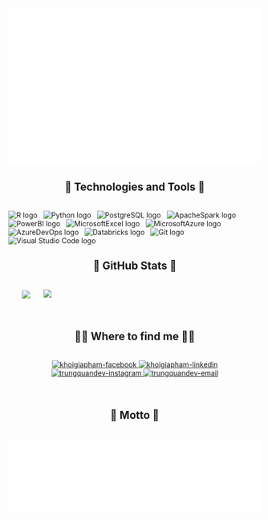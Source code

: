 <!-- khoigiapham -->
<a href="#" target="_blank">
  <img src="khoigiapham.svg" width="1200" alt="khoigiapham" />
</a>

<h2 align="center">🔭 Technologies and Tools 🔭</h2>
<br>
<!-- https://simpleicons.org/ -->
<span><img src="https://img.shields.io/badge/R-282C34?logo=r&logoColor=276DC3" alt="R logo" title="R" height="25" /></span>
&nbsp;
<span><img src="https://img.shields.io/badge/Python-282C34?logo=python&logoColor=3776AB" alt="Python logo" title="Python" height="25" /></span>
&nbsp;
<span><img src="https://img.shields.io/badge/PostgreSQL-282C34?logo=postgresql&logoColor=4169E1" alt="PostgreSQL logo" title="PostgreSQL" height="25" /></span>
&nbsp;
<span><img src="https://img.shields.io/badge/ApacheSpark-282C34?logo=apachespark&logoColor=E25A1C" alt="ApacheSpark logo" title="ApacheSpark" height="25" /></span>
&nbsp;
<span><img src="https://img.shields.io/badge/PowerBI-282C34?logo=powerbi&logoColor=F2C811" alt="PowerBI logo" title="PowerBI" height="25" /></span>
&nbsp;
<span><img src="https://img.shields.io/badge/MicrosoftExcel-282C34?logo=microsoftexcel&logoColor=217346" alt="MicrosoftExcel logo" title="MicrosoftExcel" height="25" /></span>
&nbsp;
<span><img src="https://img.shields.io/badge/MicrosoftAzure-282C34?logo=microsoftazure&logoColor=0078D4" alt="MicrosoftAzure logo" title="MicrosoftAzure" height="25" /></span>
&nbsp;
<span><img src="https://img.shields.io/badge/AzureDevOps-282C34?logo=azuredevops&logoColor=0078D7" alt="AzureDevOps logo" title="AzureDevOps" height="25" /></span>
&nbsp;
<span><img src="https://img.shields.io/badge/Databricks-282C34?logo=databricks&logoColor=FF3621" alt="Databricks logo" title="Databricks" height="25" /></span>
&nbsp;
<span><img src="https://img.shields.io/badge/Git-282C34?logo=git&logoColor=F05032" alt="Git logo" title="Git" height="25" /></span>
&nbsp;
<span><img src="https://img.shields.io/badge/VS%20Code-282C34?logo=visual-studio-code&logoColor=007ACC" alt="Visual Studio Code logo" title="Visual Studio Code" height="25" /></span>
&nbsp;

<br>
<h2 align="center">🚀 GitHub Stats 🚀</h2>
<!-- https://github.com/anuraghazra/github-readme-stats -->
<br>
<div align=center>
  <a href="#" title="khoigiapham">
    <img width="315" align="center" src="https://github-readme-stats.vercel.app/api/top-langs/?username=khoigiapham&hide=c%23,powershell,Mathematica,Ruby,Objective-C,Objective-C%2b%2b,Cuda&title_color=61dafb&text_color=ffffff&icon_color=61dafb&bg_color=20232a&langs_count=8&layout=compact&border_color=61dafb&hide_border=true" />
  </a>
  <a href="#" title="khoigiapham">
    <img align="right" width="434" src="https://github-readme-stats.vercel.app/api?username=khoigiapham&show_icons=true&theme=react&border_color=61dafb&hide_border=true" />
  </a>
</div>

<br>

<br>
<h2 align="center">👨‍🚀 Where to find me 👨‍🚀</h2>
<br>
<!-- https://icons8.com -->
<div align="center">
  <a href="https://www.facebook.com/khoigiaphamm/" target="blank">
    <img src="https://img.icons8.com/bubbles/100/000000/facebook-new.png" alt="khoigiapham-facebook" />
  </a>
  <a href="https://www.linkedin.com/in/khoi-pham2709/" target="blank">
    <img src="https://img.icons8.com/bubbles/100/000000/linkedin.png" alt="khoigiapham-linkedin" />
  </a>
  <a href="https://www.instagram.com/khoi.giapham/" target="blank">
    <img src="https://img.icons8.com/bubbles/100/000000/instagram.png" alt="trungquandev-instagram" />
  </a>
  <a href="mailto:pgkhoi279@gmail.com" target="top">
    <img src="https://img.icons8.com/bubbles/100/000000/apple-mail.png" alt="trungquandev-email" />
  </a>
</div>

<br>

<br>
<h2 align="center">🌟 Motto 🌟</h2>
<br>
<a href="#" target="_blank">
  <img src="khoigiapham-quotes.svg" width="846" height="150" alt="khoigiapham-quotes" />
</a>

